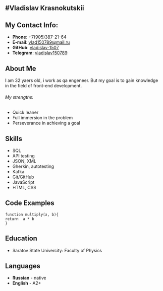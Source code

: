 #Vladislav Krasnokutskii
---
## My Contact Info:
* **Phone**: +7(905)387-21-64
* **E-mail**: [vlad150789@mail.ru](mailto:vlad150789@mail.ru)
* **GitHub**: [vladislav-1507](https://github.com/vladislav-1507)
* **Telegram**: [vladislav150789](https://t.me/vladislav150789)
## About Me
I am 32 yaers old, i work as qa engeneer. But my goal is to gain knowledge in the field of front-end development.
###### My strengths:
* Quick leaner
* Full immersion in the problem
* Perseverance in achieving a goal
## Skills
* SQL
* API testing
* JSON, XML
* Gherkin, autotesting
* Kafka
* Git/GitHub
* JavaScript
* HTML, CSS
## Code Examples
```
function multiply(a, b){
return  a * b
}
```
## Education
* Saratov State Univercity: Faculty of Physics
## Languages
* **Russian** - native
* **English** - A2+

